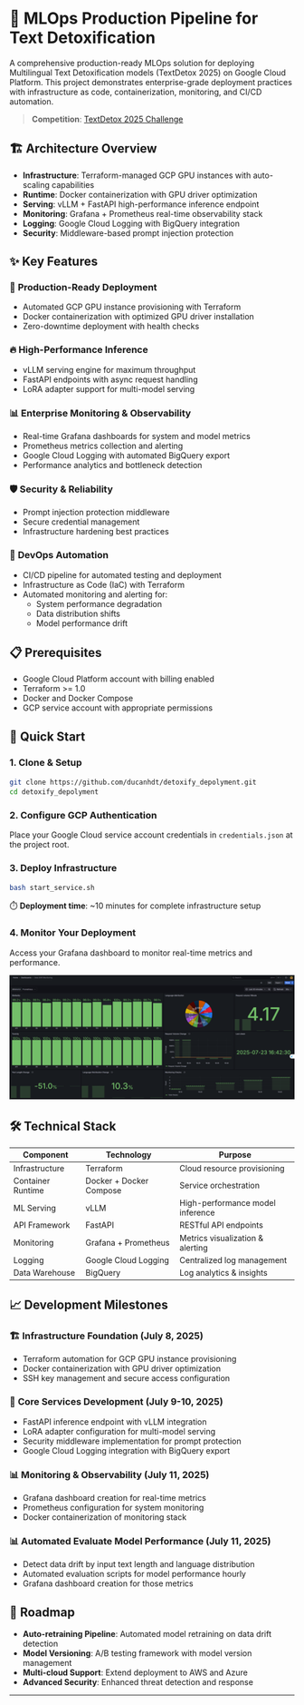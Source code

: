 # 🚀 MLOps Production Pipeline for Text Detoxification

A comprehensive production-ready MLOps solution for deploying Multilingual Text Detoxification models (TextDetox 2025) on Google Cloud Platform. This project demonstrates enterprise-grade deployment practices with infrastructure as code, containerization, monitoring, and CI/CD automation.

> **Competition**: [TextDetox 2025 Challenge](https://codalab.lisn.upsaclay.fr/competitions/22396#participate)

## 🏗️ Architecture Overview

- **Infrastructure**: Terraform-managed GCP GPU instances with auto-scaling capabilities
- **Runtime**: Docker containerization with GPU driver optimization
- **Serving**: vLLM + FastAPI high-performance inference endpoint
- **Monitoring**: Grafana + Prometheus real-time observability stack
- **Logging**: Google Cloud Logging with BigQuery integration
- **Security**: Middleware-based prompt injection protection

## ✨ Key Features

### 🎯 **Production-Ready Deployment**
- Automated GCP GPU instance provisioning with Terraform
- Docker containerization with optimized GPU driver installation
- Zero-downtime deployment with health checks

### 🔥 **High-Performance Inference**
- vLLM serving engine for maximum throughput
- FastAPI endpoints with async request handling
- LoRA adapter support for multi-model serving

### 📊 **Enterprise Monitoring & Observability**
- Real-time Grafana dashboards for system and model metrics
- Prometheus metrics collection and alerting
- Google Cloud Logging with automated BigQuery export
- Performance analytics and bottleneck detection

### 🛡️ **Security & Reliability**
- Prompt injection protection middleware
- Secure credential management
- Infrastructure hardening best practices

### 🔄 **DevOps Automation**
- CI/CD pipeline for automated testing and deployment
- Infrastructure as Code (IaC) with Terraform
- Automated monitoring and alerting for:
  - System performance degradation
  - Data distribution shifts
  - Model performance drift

## 📋 Prerequisites

- Google Cloud Platform account with billing enabled
- Terraform >= 1.0
- Docker and Docker Compose
- GCP service account with appropriate permissions

## 🚀 Quick Start

### 1. Clone & Setup
```bash
git clone https://github.com/ducanhdt/detoxify_depolyment.git
cd detoxify_depolyment
```

### 2. Configure GCP Authentication
Place your Google Cloud service account credentials in `credentials.json` at the project root.

### 3. Deploy Infrastructure
```bash
bash start_service.sh
```
⏱️ **Deployment time**: ~10 minutes for complete infrastructure setup

### 4. Monitor Your Deployment
Access your Grafana dashboard to monitor real-time metrics and performance.

![Production Dashboard](./dashboard.png)

## 🛠️ Technical Stack

| Component | Technology | Purpose |
|-----------|------------|---------|
| Infrastructure | Terraform | Cloud resource provisioning |
| Container Runtime | Docker + Docker Compose | Service orchestration |
| ML Serving | vLLM | High-performance model inference |
| API Framework | FastAPI | RESTful API endpoints |
| Monitoring | Grafana + Prometheus | Metrics visualization & alerting |
| Logging | Google Cloud Logging | Centralized log management |
| Data Warehouse | BigQuery | Log analytics & insights |

## 📈 Development Milestones

### 🏗️ **Infrastructure Foundation** (July 8, 2025)
- Terraform automation for GCP GPU instance provisioning
- Docker containerization with GPU driver optimization
- SSH key management and secure access configuration

### 🔧 **Core Services Development** (July 9-10, 2025)
- FastAPI inference endpoint with vLLM integration
- LoRA adapter configuration for multi-model serving
- Security middleware implementation for prompt protection
- Google Cloud Logging integration with BigQuery export

### 📊 **Monitoring & Observability** (July 11, 2025)
- Grafana dashboard creation for real-time metrics
- Prometheus configuration for system monitoring
- Docker containerization of monitoring stack

### 📊 **Automated Evaluate Model Performance** (July 11, 2025)
- Detect data drift by input text length and language distribution
- Automated evaluation scripts for model performance hourly
- Grafana dashboard creation for those metrics

## 🔮 Roadmap

- **Auto-retraining Pipeline**: Automated model retraining on data drift detection
- **Model Versioning**: A/B testing framework with model version management
- **Multi-cloud Support**: Extend deployment to AWS and Azure
- **Advanced Security**: Enhanced threat detection and response

---
